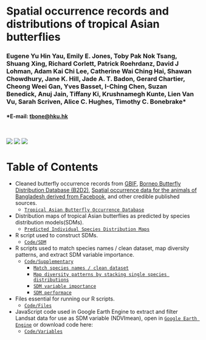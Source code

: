 # Spatial occurrence records and distributions of tropical Asian butterflies

### Eugene Yu Hin Yau, Emily E. Jones, Toby Pak Nok Tsang, Shuang Xing, Richard Corlett, Patrick Roehrdanz, David J Lohman, Adam Kai Chi Lee, Catherine Wai Ching Hai, Shawan Chowdhury, Jane K. Hill, Jade A. T. Badon, Gerard Chartier, Cheong Weei Gan, Yves Basset, I-Ching Chen, Suzan Benedick, Anuj Jain, Tiffany Ki, Krushnamegh Kunte, Lien Van Vu, Sarah Scriven, Alice C. Hughes, Timothy C. Bonebrake*
#### *E-mail: tbone@hku.hk

<br>

[![](https://img.shields.io/badge/Citation-Scientific%20Data-blue)](https://doi.org/link)
[![](https://img.shields.io/badge/Archive-figshare/192596-blue)](https://doi.org/link)
[![](https://img.shields.io/badge/License-CC%20BY-blue)](https://creativecommons.org/licenses/by/4.0/)

# Table of Contents

- Cleaned butterfly occurrence records from [GBIF](https://www.gbif.org/), [Borneo Butterfly Distribution Database (B2D2)](https://www-users.york.ac.uk/~jkh6/), [Spatial occurrence data for the animals of Bangladesh derived from Facebook](https://doi.pangaea.de/10.1594/PANGAEA.948104), and other credible published sources. 
  - [`Tropical Asian Butterfly Occurrence Database`](https://drive.google.com/file/d/17MxkXPFb8Z_BJiF1wKfRxd8aGZRYcZ51/view?usp=sharing)
- Distribution maps of tropical Asian butterflies as predicted by species distribution models(SDMs).
  - [`Predicted Individual Species Distribution Maps`](https://figshare.com/LINK)
- R script used to construct SDMs.
  - [`Code/SDM`](https://github.com/RhettRautsaw/VenomMaps/tree/master/code)
- R scripts used to match species names / clean dataset, map diversity patterns, and extract SDM variable importance.
  - [`Code/Supplementary`](https://github.com/RhettRautsaw/VenomMaps/tree/master/code)
     - [`Match species names / clean dataset`](https://github.com/RhettRautsaw/VenomMaps/tree/master/code)
     - [`Map diversity patterns by stacking single species distributions`](https://github.com/RhettRautsaw/VenomMaps/tree/master/code)
     - [`SDM variable importance`](https://github.com/RhettRautsaw/VenomMaps/tree/master/code)
     - [`SDM performace`](https://github.com/RhettRautsaw/VenomMaps/tree/master/code)
- Files essential for running our R scripts.
  - [`Code/Files`](https://github.com/RhettRautsaw/VenomMaps/tree/master/code)
- JavaScript code used in Google Earth Engine to extract and filter Landsat data for use as SDM variable (NDVImean), open in [`Google Earth Engine`](https://code.earthengine.google.com/7e1c649f06f22536419886e34a14d830) or download code here:
  - [`Code/Variables`](https://github.com/RhettRautsaw/VenomMaps/tree/master/code)


